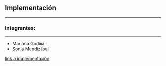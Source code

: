 ## Implementación

---

### Integrantes:

---

- Mariana Godina
- Sonia Mendizábal

[link a implementación](https://drive.google.com/open?id=0B_LXYl5QOPU5OUFraEFUUk8zUjA)
